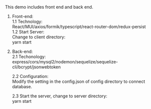 This demo includes front end and back end.<br/>

1. Front-end:<br/>
   1.1 Technology:<br/>
   React/MUI/axios/formik/typescript/react-router-dom/redux-persist<br/>
   1.2 Start Server:<br/>
   Change to client directory:<br/>
   yarn start<br/>

2. Back-end:<br/>
   2.1 Techonology:<br/>
   express/cors/mysql2/nodemon/sequelize/sequelize-cli/bcrypt/jsonwebtoken<br/>

   2.2 Configuration:<br/>
   Modify the setting in the config.json of config directory to connect database.<br/>

   2.3 Start the server, change to server directory:<br/>
   yarn start <br/>
